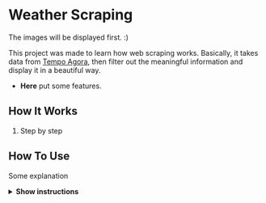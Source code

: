 # Weather Scraping

The images will be displayed first. :)

This project was made to learn how web scraping works. Basically, it takes data
from <a href="https://www.tempoagora.com.br/">Tempo Agora</a>, then filter out 
the meaningful information and display it in a beautiful way.

* **Here** put some features.

## How It Works

1. Step by step


## How To Use

Some explanation

<details><summary><b>Show instructions</b></summary>

1. Install everything:

    ```sh
    $ some command here
    ```

</details>
